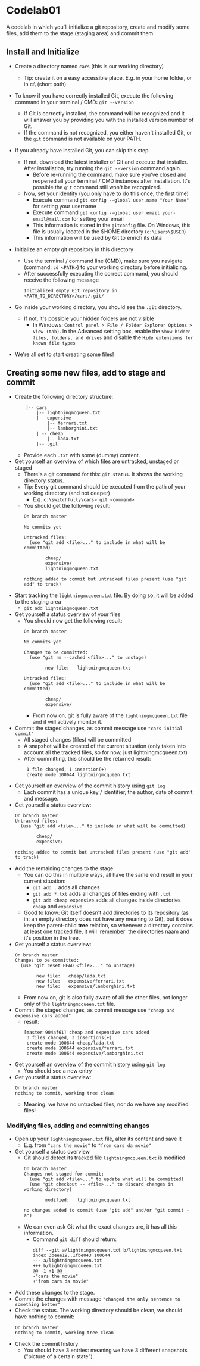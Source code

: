 # Codelab01

A codelab in which you'll initialize a git repository, 
create and modify some files, add them to the stage (staging area) and commit them.

## Install and Initialize

- Create a directory named `cars` (this is our working directory)
    - Tip: create it on a easy accessible place. E.g. in your home folder, or in c:\ (short path)
- To know if you have correctly installed Git, execute the following command in your terminal / CMD: `git --version`
    - If Git is correctly installed, the command will be recognized and it will answer you by providing you with the installed version number of Git.
    - If the command is not recognized, you either haven't installed Git, or the `git` command is not available on your PATH.
- If you already have installed Git, you can skip this step.
    - If not, download the latest installer of Git and execute that installer. 
    After installation, try running the `git --version` command again.
        - Before re-running the command, make sure you've closed and reopened all your terminal / CMD instances after installation. 
        It's possible the `git` command still won't be recognized.
    - Now, set your identity (you only have to do this once, the first time)
        - Execute command `git config --global user.name "Your Name"` for setting your username
        - Execute command `git config --global user.email your-email@mail.com` for setting your email
        - This information is stored in the `gitconfig` file. On Windows, this file is usually located in the $HOME directory (`c:\Users\$USER`)
        - This information will be used by Git to enrich its data
        
- Initialize an empty git repository in this directory
    - Use the terminal / command line (CMD), make sure you navigate (command: `cd <PATH>`) to your working directory before initializing.
    - After successfully executing the correct command, you should receive the following message
        ```
        Initialized empty Git repository in <PATH_TO_DIRECTORY>/cars/.git/
        ```
- Go inside your working directory, you should see the `.git` directory.
    - If not, it's possible your hidden folders are not visible
        - In Windows: `Control panel > File / Folder Explorer Options > View (tab)`. 
        In the Advanced setting box, enable the `Show hidden files, folders, and drives` 
        and disable the `Hide extensions for known file types`
- We're all set to start creating some files!

## Creating some new files, add to stage and commit

- Create the following directory structure:
    ```
        |-- cars
            |-- lightningmcqueen.txt
            |-- expensive
                |-- ferrari.txt
                |-- lamborghini.txt
            | -- cheap
                |-- lada.txt
            |-- .git  
    ```
    - Provide each `.txt` with some (dummy) content.
- Get yourself an overview of which files are untracked, unstaged or staged
    - There's a git command for this: `git status`. It shows the working directory status. 
    - Tip: Every git command should be executed from the path of your working directory (and not deeper)
        - E.g. `c:\switchfully\cars> git <command>`
    - You should get the following result:
        ```
        On branch master
        
        No commits yet
        
        Untracked files:
          (use "git add <file>..." to include in what will be committed)
        
                cheap/
                expensive/
                lightningmcqueen.txt
        
        nothing added to commit but untracked files present (use "git add" to track)
        ```
- Start tracking the `lightningmcqueen.txt` file. By doing so, it will be added to the staging area
    - `git add lightningmcqueen.txt` 
- Get yourself a status overview of your files
    - You should now get the following result:
        ```
        On branch master
        
        No commits yet
        
        Changes to be committed:
          (use "git rm --cached <file>..." to unstage)
        
                new file:   lightningmcqueen.txt
        
        Untracked files:
          (use "git add <file>..." to include in what will be committed)
        
                cheap/
                expensive/
        ```
        - From now on, git is fully aware of the `lightningmcqueen.txt` file and it will actively monitor it.
- Commit the staged changes, as commit message use `"cars initial commit"`
    - All staged changes (files) will be committed
    - A snapshot will be created of the current situation (only taken into account all the tracked files, so for now, just lightningmcqueen.txt)
    - After committing, this should be the returned result:
        ```
         1 file changed, 1 insertion(+)
         create mode 100644 lightningmcqueen.txt
        ```
- Get yourself an overview of the commit history using `git log`
    - Each commit has a unique key / identifier, the author, date of commit and message. 
- Get yourself a status overview:
    ```
    On branch master
    Untracked files:
      (use "git add <file>..." to include in what will be committed)
    
            cheap/
            expensive/
    
    nothing added to commit but untracked files present (use "git add" to track)
    ```     
- Add the remaining changes to the stage
    - You can do this in multiple ways, all have the same end result in your current situation:
        - `git add .` adds all changes
        - `git add *.txt` adds all changes of files ending with `.txt`
        - `git add cheap expensive` adds all changes inside directories `cheap` and `expansive`
    - Good to know: Git itself doesn't add directories to its repository (as in: an empty directory does not have any meaning to Git), but it does keep the parent-child **tree** relation, so whenever a directory contains at least one tracked file, it will 'remember' the directories naam and it's position in the tree.
- Get yourself a status overview:
    ```
    On branch master
    Changes to be committed:
      (use "git reset HEAD <file>..." to unstage)
    
            new file:   cheap/lada.txt
            new file:   expensive/ferrari.txt
            new file:   expensive/lamborghini.txt
    ``` 
    - From now on, git is also fully aware of all the other files, not longer only of the `lightningmcqueen.txt` file.
- Commit the staged changes, as commit message use `"cheap and expensive cars added"`
    - result:
        ```
        [master 904af61] cheap and expensive cars added
         3 files changed, 3 insertions(+)
         create mode 100644 cheap/lada.txt
         create mode 100644 expensive/ferrari.txt
         create mode 100644 expensive/lamborghini.txt
        ```
- Get yourself an overview of the commit history using `git log`
    - You should see a new entry
- Get yourself a status overview:
    ```
    On branch master
    nothing to commit, working tree clean
    ```
    - Meaning: we have no untracked files, nor do we have any modified files!
    
### Modifying files, adding and committing changes

- Open up your `lightningmcqueen.txt` file, alter its content and save it
    - E.g. from `"cars the movie"` to `"from cars da movie"`
- Get yourself a status overview
    - Git should detect its tracked file `lightningmcqueen.txt` is modified
        ```
        On branch master
        Changes not staged for commit:
          (use "git add <file>..." to update what will be committed)
          (use "git checkout -- <file>..." to discard changes in working directory)
        
                modified:   lightningmcqueen.txt
        
        no changes added to commit (use "git add" and/or "git commit -a")
        ```
    - We can even ask Git what the exact changes are, it has all this information.
        - Command `git diff` should return:
            ```
            diff --git a/lightningmcqueen.txt b/lightningmcqueen.txt
            index 3beee19..1fbe043 100644
            --- a/lightningmcqueen.txt
            +++ b/lightningmcqueen.txt
            @@ -1 +1 @@
            -"cars the movie"
            +"from cars da movie"
            ```
- Add these changes to the stage.
- Commit the changes with message `"changed the only sentence to something better"`
- Check the status. The working directory should be clean, we should have nothing to commit:
    ```
    On branch master
    nothing to commit, working tree clean
    ```
- Check the commit history
    - You should have 3 entries: meaning we have 3 different snapshots ("picture of a certain state").

